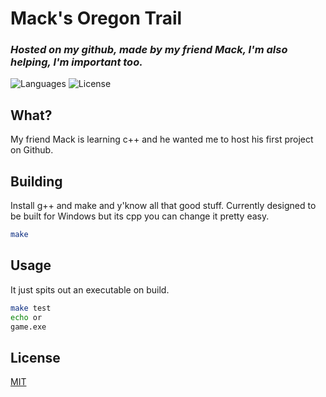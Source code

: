 # Mack's Oregon Trail
### _Hosted on my github, made by my friend Mack, I'm also helping, I'm important too._
![Languages](https://badgen.net/badge/language/C++/blue) ![License](https://badgen.net/badge/language/MIT/red)


## What?
My friend Mack is learning c++ and he wanted me to host his first project on Github.

## Building
Install g++ and make and y'know all that good stuff.
Currently designed to be built for Windows but its cpp you can change it pretty easy.
```sh
make
```

## Usage
It just spits out an executable on build.
```sh
make test
echo or
game.exe
```

## License
[MIT](https://choosealicense.com/licenses/mit/)

